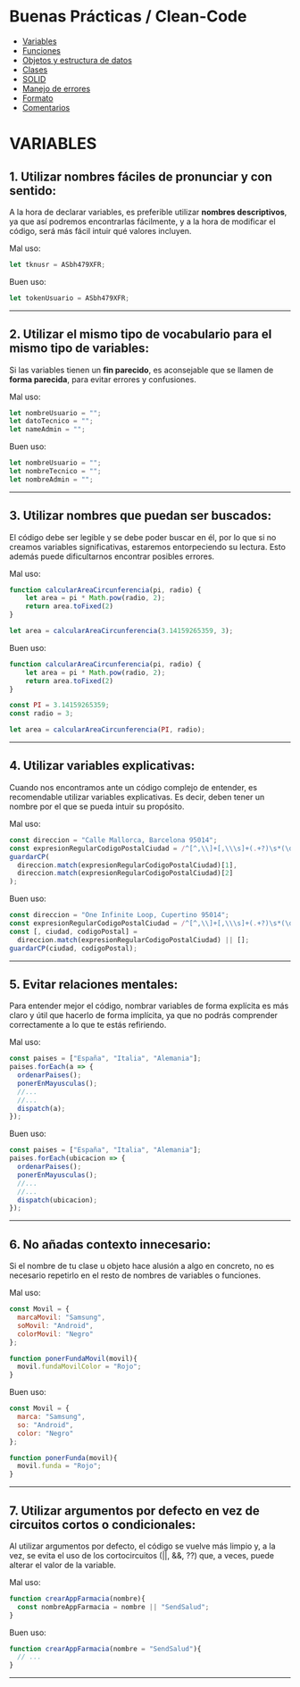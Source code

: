 # Buenas Prácticas / Clean-Code

* [Variables](#VARIABLES)
* [Funciones](#Funciones)
* [Objetos y estructura de datos](#Objetos)
* [Clases](#Clases)
* [SOLID](#SOLID)
* [Manejo de errores](#Errores)
* [Formato](#Formato)
* [Comentarios](#Comentarios)



# VARIABLES

## 1. Utilizar nombres fáciles de pronunciar y con sentido:

A la hora de declarar variables, es preferible utilizar **nombres descriptivos**, ya que así podremos encontrarlas fácilmente, y a la hora de modificar el código, será más fácil intuir qué valores incluyen.

Mal uso:
```javascript
let tknusr = ASbh479XFR;
```

Buen uso:
```javascript
let tokenUsuario = ASbh479XFR;
```

---

## 2. Utilizar el mismo tipo de vocabulario para el mismo tipo de variables:

Si las variables tienen un **fin parecido**, es aconsejable que se llamen de **forma parecida**, para evitar errores y confusiones.

Mal uso:
```javascript
let nombreUsuario = "";
let datoTecnico = "";
let nameAdmin = "";
```

Buen uso:
```javascript
let nombreUsuario = "";
let nombreTecnico = "";
let nombreAdmin = "";
```

---

## 3. Utilizar nombres que puedan ser buscados: 

El código debe ser legible y se debe poder buscar en él, por lo que si no creamos variables significativas, estaremos entorpeciendo su lectura. Esto además puede dificultarnos encontrar posibles errores.

Mal uso:
```javascript
function calcularAreaCircunferencia(pi, radio) {
    let area = pi * Math.pow(radio, 2);
    return area.toFixed(2)
}

let area = calcularAreaCircunferencia(3.14159265359, 3);
```

Buen uso:
```javascript
function calcularAreaCircunferencia(pi, radio) {
    let area = pi * Math.pow(radio, 2);
    return area.toFixed(2)
}

const PI = 3.14159265359;
const radio = 3;

let area = calcularAreaCircunferencia(PI, radio);
```

---
## 4. Utilizar variables explicativas:

Cuando nos encontramos ante un código complejo de entender, es recomendable utilizar variables explicativas. Es decir, deben tener un nombre por el que se pueda intuir su propósito.

Mal uso:
```javascript
const direccion = "Calle Mallorca, Barcelona 95014";
const expresionRegularCodigoPostalCiudad = /^[^,\\]+[,\\\s]+(.+?)\s*(\d{5})?$/;
guardarCP(
  direccion.match(expresionRegularCodigoPostalCiudad)[1],
  direccion.match(expresionRegularCodigoPostalCiudad)[2]
);
```

Buen uso:
```javascript
const direccion = "One Infinite Loop, Cupertino 95014";
const expresionRegularCodigoPostalCiudad = /^[^,\\]+[,\\\s]+(.+?)\s*(\d{5})?$/;
const [, ciudad, codigoPostal] =
  direccion.match(expresionRegularCodigoPostalCiudad) || [];
guardarCP(ciudad, codigoPostal);
```

---
## 5. Evitar relaciones mentales:

Para entender mejor el código, nombrar variables de forma explícita es más claro y útil que hacerlo de forma implícita, ya que no podrás comprender correctamente a lo que te estás refiriendo.

Mal uso:
```javascript
const paises = ["España", "Italia", "Alemania"];
paises.forEach(a => {
  ordenarPaises();
  ponerEnMayusculas();
  //...
  //...
  dispatch(a);
});
```

Buen uso:
```javascript
const paises = ["España", "Italia", "Alemania"];
paises.forEach(ubicacion => {
  ordenarPaises();
  ponerEnMayusculas();
  //...
  //...
  dispatch(ubicacion);
});
```

---
## 6. No añadas contexto innecesario:

Si el nombre de tu clase u objeto hace alusión a algo en concreto, no es necesario repetirlo en el resto de nombres de variables o funciones.

Mal uso:
```javascript
const Movil = {
  marcaMovil: "Samsung",
  soMovil: "Android", 
  colorMovil: "Negro"
};

function ponerFundaMovil(movil){
  movil.fundaMovilColor = "Rojo";
}
```

Buen uso:
```javascript
const Movil = {
  marca: "Samsung",
  so: "Android", 
  color: "Negro"
};

function ponerFunda(movil){
  movil.funda = "Rojo";
}
```

---
## 7. Utilizar argumentos por defecto en vez de circuitos cortos o condicionales:

Al utilizar argumentos por defecto, el código se vuelve más limpio y, a la vez, se evita el uso de los cortocircuitos (||, &&, ??) que, a veces, puede alterar el valor de la variable.

Mal uso:
```javascript
function crearAppFarmacia(nombre){
  const nombreAppFarmacia = nombre || "SendSalud";
}
```

Buen uso:
```javascript
function crearAppFarmacia(nombre = "SendSalud"){
  // ...
}
```

---